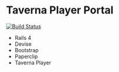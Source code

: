 # Taverna Player Portal

[![Build Status](https://travis-ci.org/myGrid/taverna-player-portal.svg?branch=master)](https://travis-ci.org/myGrid/taverna-player-portal)

* Rails 4
* Devise
* Bootstrap
* Paperclip
* Taverna Player
